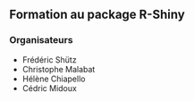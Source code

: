 ## Formation au package R-Shiny

### Organisateurs
 
 - Frédéric Shütz
 - Christophe Malabat
 - Hélène Chiapello
 - Cédric Midoux





